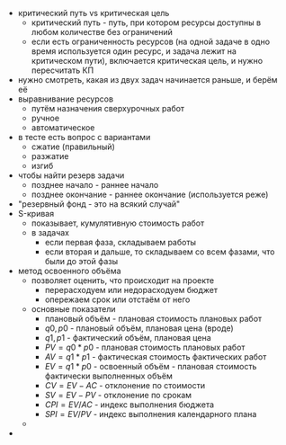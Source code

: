 - критический путь vs критическая цель
	- критический путь - путь, при котором ресурсы доступны в любом количестве без ограничений
	- если есть ограниченность ресурсов (на одной задаче в одно время используется один ресурс, и задача лежит на критическом пути), включается критическая цель, и нужно пересчитать КП
- нужно смотреть, какая из двух задач начинается раньше, и берём её
- выравнивание ресурсов
	- путём назначения сверхурочных работ
	- ручное
	- автоматическое
- в тесте есть вопрос с вариантами
	- сжатие (правильный)
	- разжатие
	- изгиб
- чтобы найти резерв задачи
	- позднее начало - раннее начало
	- позднее окончание - раннее окончание (используется реже)
- "резервный фонд - это на всякий случай"
- S-кривая
	- показывает, кумулятивную стоимость работ
	- в задачах
		- если первая фаза, складываем работы
		- если вторая и дальше, то складываем со всем фазами, что были до этой фазы
- метод освоенного объёма
	- позволяет оценить, что происходит на проекте
		- перерасходуем или недорасходуем бюджет
		- опережаем срок или отстаём от него
	- основные показатели
		- плановый объём - плановая стоимость плановых работ
		- $q0, p0$ - плановый объём, плановая цена (вроде)
		- $q1, p1$ - фактический объём, плановая цена
		- $PV = q0 * p0$ - плановая стоимость плановых работ
		- $AV = q1 * p1$ - фактическая стоимость фактических работ
		- $EV = q1 * p0$ - освоенный объём - плановая стоимость фактически выполненных объём
		- $CV = EV - AC$ - отклонение по стоимости
		- $SV = EV - PV$ - отклонение по срокам
		- $CPI = EV / AC$ - индекс выполнения бюджета
		- $SPI = EV / PV$ - индекс выполнения календарного плана
	- 
- 
